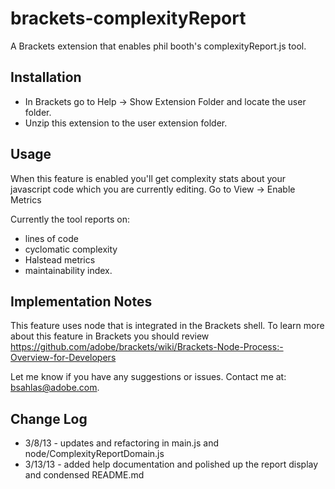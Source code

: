 brackets-complexityReport
=========================

A Brackets extension that enables phil booth's  complexityReport.js tool.  


## Installation
* In Brackets go to Help -> Show Extension Folder and locate the user folder.
* Unzip this extension to the user extension folder. 

## Usage
When this feature is enabled you'll get complexity stats about your javascript code which you are currently editing.  Go to View -> Enable Metrics

Currently the tool reports on:

* lines of code
* cyclomatic complexity
* Halstead metrics
* maintainability index.

## Implementation Notes
This feature uses node that is integrated in the Brackets shell.  To learn more about this feature in Brackets you should review https://github.com/adobe/brackets/wiki/Brackets-Node-Process:-Overview-for-Developers

Let me know if you have any suggestions or issues.  Contact me at: bsahlas@adobe.com. 

## Change Log
* 3/8/13 - updates and refactoring in main.js and node/ComplexityReportDomain.js 
* 3/13/13 - added help documentation and polished up the report display and condensed README.md